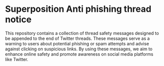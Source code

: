 # Superposition Anti phishing thread notice

This repository contains a collection of thread safety messages designed to be appended to the end of Twitter threads. These messages serve as a warning to users about potential phishing or spam attempts and advise against clicking on suspicious links. By using these messages, we aim to enhance online safety and promote awareness on social media platforms like Twitter.

